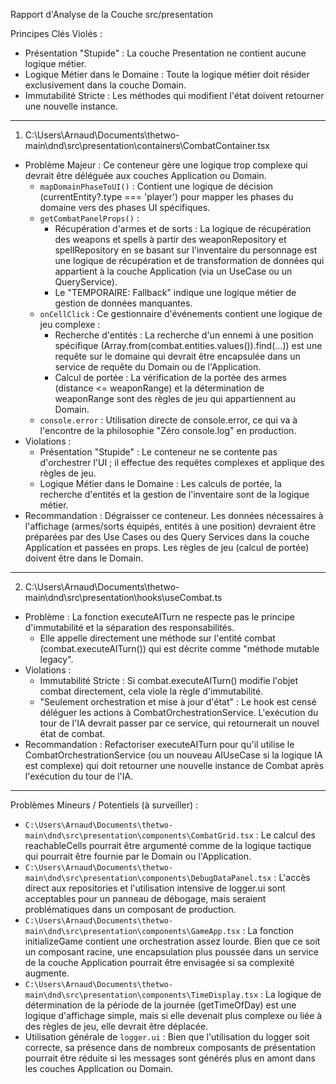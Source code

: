   Rapport d'Analyse de la Couche src/presentation

  Principes Clés Violés :
   * Présentation "Stupide" : La couche Presentation ne contient aucune logique métier.
   * Logique Métier dans le Domaine : Toute la logique métier doit résider exclusivement dans la couche Domain.
   * Immutabilité Stricte : Les méthodes qui modifient l'état doivent retourner une nouvelle instance.

  ---

  1. C:\Users\Arnaud\Documents\thetwo-main\dnd\src\presentation\containers\CombatContainer.tsx

   * Problème Majeur : Ce conteneur gère une logique trop complexe qui devrait être déléguée aux couches Application ou Domain.
       * `mapDomainPhaseToUI()` : Contient une logique de décision (currentEntity?.type === 'player') pour mapper les phases du
         domaine vers des phases UI spécifiques.
       * `getCombatPanelProps()` :
           * Récupération d'armes et de sorts : La logique de récupération des weapons et spells à partir des weaponRepository et
              spellRepository en se basant sur l'inventaire du personnage est une logique de récupération et de transformation de
              données qui appartient à la couche Application (via un UseCase ou un QueryService).
           * Le "TEMPORAIRE: Fallback" indique une logique métier de gestion de données manquantes.
       * `onCellClick` : Ce gestionnaire d'événements contient une logique de jeu complexe :
           * Recherche d'entités : La recherche d'un ennemi à une position spécifique
             (Array.from(combat.entities.values()).find(...)) est une requête sur le domaine qui devrait être encapsulée dans un
             service de requête du Domain ou de l'Application.
           * Calcul de portée : La vérification de la portée des armes (distance <= weaponRange) et la détermination de
             weaponRange sont des règles de jeu qui appartiennent au Domain.
       * `console.error` : Utilisation directe de console.error, ce qui va à l'encontre de la philosophie "Zéro console.log" en
         production.
   * Violations :
       * Présentation "Stupide" : Le conteneur ne se contente pas d'orchestrer l'UI ; il effectue des requêtes complexes et
         applique des règles de jeu.
       * Logique Métier dans le Domaine : Les calculs de portée, la recherche d'entités et la gestion de l'inventaire sont de la
         logique métier.
   * Recommandation : Dégraisser ce conteneur. Les données nécessaires à l'affichage (armes/sorts équipés, entités à une
     position) devraient être préparées par des Use Cases ou des Query Services dans la couche Application et passées en props.
     Les règles de jeu (calcul de portée) doivent être dans le Domain.

  ---

  2. C:\Users\Arnaud\Documents\thetwo-main\dnd\src\presentation\hooks\useCombat.ts

   * Problème : La fonction executeAITurn ne respecte pas le principe d'immutabilité et la séparation des responsabilités.
       * Elle appelle directement une méthode sur l'entité combat (combat.executeAITurn()) qui est décrite comme "méthode
         mutable legacy".
   * Violations :
       * Immutabilité Stricte : Si combat.executeAITurn() modifie l'objet combat directement, cela viole la règle
         d'immutabilité.
       * "Seulement orchestration et mise à jour d'état" : Le hook est censé déléguer les actions à CombatOrchestrationService.
         L'exécution du tour de l'IA devrait passer par ce service, qui retournerait un nouvel état de combat.
   * Recommandation : Refactoriser executeAITurn pour qu'il utilise le CombatOrchestrationService (ou un nouveau AIUseCase si la
     logique IA est complexe) qui doit retourner une nouvelle instance de Combat après l'exécution du tour de l'IA.

  ---

  Problèmes Mineurs / Potentiels (à surveiller) :

   * `C:\Users\Arnaud\Documents\thetwo-main\dnd\src\presentation\components\CombatGrid.tsx` : Le calcul des reachableCells
     pourrait être argumenté comme de la logique tactique qui pourrait être fournie par le Domain ou l'Application.
   * `C:\Users\Arnaud\Documents\thetwo-main\dnd\src\presentation\components\DebugDataPanel.tsx` : L'accès direct aux
     repositories et l'utilisation intensive de logger.ui sont acceptables pour un panneau de débogage, mais seraient
     problématiques dans un composant de production.
   * `C:\Users\Arnaud\Documents\thetwo-main\dnd\src\presentation\components\GameApp.tsx` : La fonction initializeGame contient
     une orchestration assez lourde. Bien que ce soit un composant racine, une encapsulation plus poussée dans un service de la
     couche Application pourrait être envisagée si sa complexité augmente.
   * `C:\Users\Arnaud\Documents\thetwo-main\dnd\src\presentation\components\TimeDisplay.tsx` : La logique de détermination de la
     période de la journée (getTimeOfDay) est une logique d'affichage simple, mais si elle devenait plus complexe ou liée à des
     règles de jeu, elle devrait être déplacée.
   * Utilisation générale de `logger.ui` : Bien que l'utilisation du logger soit correcte, sa présence dans de nombreux
     composants de présentation pourrait être réduite si les messages sont générés plus en amont dans les couches Application ou
     Domain.